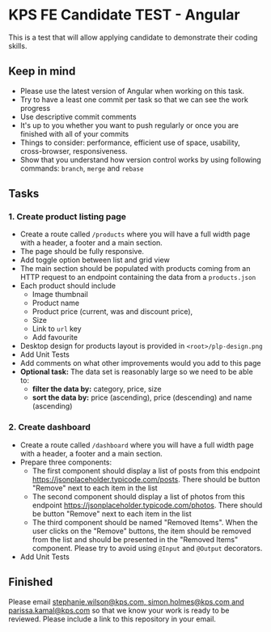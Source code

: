 # KPS FE Candidate TEST - Angular

This is a test that will allow applying candidate to demonstrate their coding skills.

## Keep in mind
- Please use the latest version of Angular when working on this task.
- Try to have a least one commit per task so that we can see the work progress
- Use descriptive commit comments
- It's up to you whether you want to push regularly or once you are finished with all of your commits
- Things to consider: performance, efficient use of space, usability, cross-browser, responsiveness.
- Show that you understand how version control works by using following commands: `branch`, `merge` and `rebase`


## Tasks

### 1. Create product listing page

- Create a route called `/products` where you will have a full width page with a header, a footer and a main section.
- The page should be fully responsive.
- Add toggle option between list and grid view
- The main section should be populated with products coming from an HTTP request to an endpoint containing the data from a `products.json`
- Each product should include
    - Image thumbnail
    - Product name
    - Product price (current, was and discount price),
    - Size
    - Link to `url` key
    - Add favourite
- Desktop design for products layout is provided in `<root>/plp-design.png`
- Add Unit Tests
- Add comments on what other improvements would you add to this page
- **Optional task:** The data set is reasonably large so we need to be able to: 
    - **filter the data by:** category, price, size
    - **sort the data by:** price (ascending), price (descending) and name (ascending)


### 2. Create dashboard

- Create a route called `/dashboard` where you will have a full width page with a header, a footer and a main section.
- Prepare three components:
    - The first component should display a list of posts from this endpoint https://jsonplaceholder.typicode.com/posts. There should be button "Remove" next to each item in the list
    - The second component should display a list of photos from this endpoint https://jsonplaceholder.typicode.com/photos. There should be button "Remove" next to each item in the list
    - The third component should be named "Removed Items". When the user clicks on the "Remove" buttons, the item should be removed from the list and should be presented in the "Removed Items" component. Please try to avoid using `@Input` and `@Output` decorators.
- Add Unit Tests


## Finished

Please email [stephanie.wilson@kps.com, simon.holmes@kps.com and parissa.kamal@kps.com](mailto:stephanie.wilson@kps.com;simon.holmes@kps.com;parissa.kamal@kps.com?subject=Candidate%20test%20completed) so that we know your work is ready to be reviewed. Please include a link to this repository in your email.
